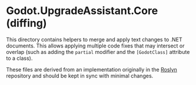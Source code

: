 # Godot.UpgradeAssistant.Core (diffing)

This directory contains helpers to merge and apply text changes to .NET documents. This allows applying multiple code fixes that may intersect or overlap (such as adding the `partial` modifier and the `[GodotClass]` attribute to a class).

These files are derived from an implementation originally in the [Roslyn](https://github.com/dotnet/roslyn) repository and should be kept in sync with minimal changes.
